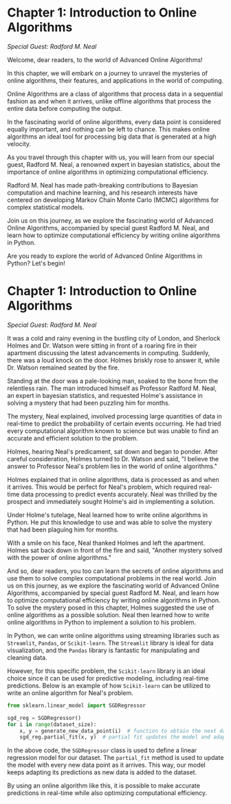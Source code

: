 # Chapter 1: Introduction to Online Algorithms

_Special Guest: Radford M. Neal_

Welcome, dear readers, to the world of Advanced Online Algorithms! 

In this chapter, we will embark on a journey to unravel the mysteries of online algorithms, their features, and applications in the world of computing.

Online Algorithms are a class of algorithms that process data in a sequential fashion as and when it arrives, unlike offline algorithms that process the entire data before computing the output. 

In the fascinating world of online algorithms, every data point is considered equally important, and nothing can be left to chance. This makes online algorithms an ideal tool for processing big data that is generated at a high velocity.

As you travel through this chapter with us, you will learn from our special guest, Radford M. Neal, a renowned expert in bayesian statistics, about the importance of online algorithms in optimizing computational efficiency.

Radford M. Neal has made path-breaking contributions to Bayesian computation and machine learning, and his research interests have centered on developing Markov Chain Monte Carlo (MCMC) algorithms for complex statistical models.

Join us on this journey, as we explore the fascinating world of Advanced Online Algorithms, accompanied by special guest Radford M. Neal, and learn how to optimize computational efficiency by writing online algorithms in Python. 

Are you ready to explore the world of Advanced Online Algorithms in Python? Let's begin!
# Chapter 1: Introduction to Online Algorithms

_Special Guest: Radford M. Neal_

It was a cold and rainy evening in the bustling city of London, and Sherlock Holmes and Dr. Watson were sitting in front of a roaring fire in their apartment discussing the latest advancements in computing. Suddenly, there was a loud knock on the door. Holmes briskly rose to answer it, while Dr. Watson remained seated by the fire.

Standing at the door was a pale-looking man, soaked to the bone from the relentless rain. The man introduced himself as Professor Radford M. Neal, an expert in bayesian statistics, and requested Holme's assistance in solving a mystery that had been puzzling him for months.

The mystery, Neal explained, involved processing large quantities of data in real-time to predict the probability of certain events occurring. He had tried every computational algorithm known to science but was unable to find an accurate and efficient solution to the problem.

Holmes, hearing Neal's predicament, sat down and began to ponder. After careful consideration, Holmes turned to Dr. Watson and said, "I believe the answer to Professor Neal's problem lies in the world of online algorithms."

Holmes explained that in online algorithms, data is processed as and when it arrives. This would be perfect for Neal's problem, which required real-time data processing to predict events accurately. Neal was thrilled by the prospect and immediately sought Holme's aid in implementing a solution.

Under Holme's tutelage, Neal learned how to write online algorithms in Python. He put this knowledge to use and was able to solve the mystery that had been plaguing him for months. 

With a smile on his face, Neal thanked Holmes and left the apartment. Holmes sat back down in front of the fire and said, "Another mystery solved with the power of online algorithms." 

And so, dear readers, you too can learn the secrets of online algorithms and use them to solve complex computational problems in the real world. Join us on this journey, as we explore the fascinating world of Advanced Online Algorithms, accompanied by special guest Radford M. Neal, and learn how to optimize computational efficiency by writing online algorithms in Python.
To solve the mystery posed in this chapter, Holmes suggested the use of online algorithms as a possible solution. Neal then learned how to write online algorithms in Python to implement a solution to his problem. 

In Python, we can write online algorithms using streaming libraries such as `Streamlit`, `Pandas`, or `Scikit-learn`. The `Streamlit` library is ideal for data visualization, and the `Pandas` library is fantastic for manipulating and cleaning data.

However, for this specific problem, the `Scikit-learn` library is an ideal choice since it can be used for predictive modeling, including real-time predictions. Below is an example of how `Scikit-learn` can be utilized to write an online algorithm for Neal's problem.

```python
from sklearn.linear_model import SGDRegressor

sgd_reg = SGDRegressor()
for i in range(dataset_size):
    x, y = generate_new_data_point(i)  # function to obtain the next data point
    sgd_reg.partial_fit(x, y)  # partial fit updates the model and adapts to the new data point
```

In the above code, the `SGDRegressor` class is used to define a linear regression model for our dataset. The `partial_fit` method is used to update the model with every new data point as it arrives. This way, our model keeps adapting its predictions as new data is added to the dataset.

By using an online algorithm like this, it is possible to make accurate predictions in real-time while also optimizing computational efficiency.